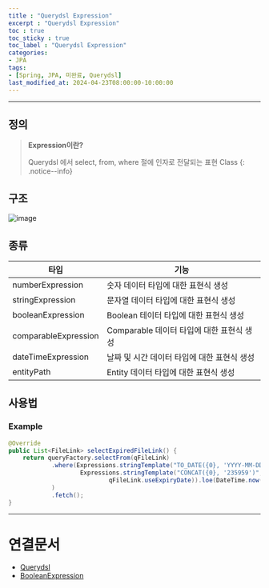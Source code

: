 ```yaml
---
title : "Querydsl Expression"
excerpt : "Querydsl Expression"
toc : true
toc_sticky : true
toc_label : "Querydsl Expression"
categories:
- JPA
tags:
- [Spring, JPA, 미완료, Querydsl]
last_modified_at: 2024-04-23T08:00:00-10:00:00
---
```

  
---
  
## 정의
> **Expression이란?**  
>
> Querydsl 에서 select, from, where 절에 인자로 전달되는 표현 Class 
{: .notice--info}  
  
## 구조
  
![image](../../assets/images/Querydsl_Expression_Structure.png)
  
## 종류

| 타입                   | 기능                           |
| -------------------- | ---------------------------- |
| numberExpression     | 숫자 데이터 타입에 대한 표현식 생성         |
| stringExpression     | 문자열 데이터 타입에 대한 표현식 생성        |
| booleanExpression    | Boolean 테이터 타입에 대한 표현식 생성    |
| comparableExpression | Comparable 데이터 타입에 대한 표현식 생성 |
| dateTimeExpression   | 날짜 및 시간 데이터 타입에 대한 표현식 생성    |
| entityPath           | Entity 데이터 타입에 대한 표현식 생성     |
  
## 사용법
  
### Example
  
```java
@Override  
public List<FileLink> selectExpiredFileLink() {  
    return queryFactory.selectFrom(qFileLink)  
            .where(Expressions.stringTemplate("TO_DATE({0}, 'YYYY-MM-DD HH24MISS')",  
                    Expressions.stringTemplate("CONCAT({0}, '235959')",  
                            qFileLink.useExpiryDate)).loe(DateTime.now().toString("YYYY-MM-DD HH24MISS"))  
            )  
            .fetch();  
}
```

---
  
# 연결문서
- [Querydsl](../../jpa/jpa-Querydsl)
- [BooleanExpression](../../jpa/jpa-BooleanExpression)